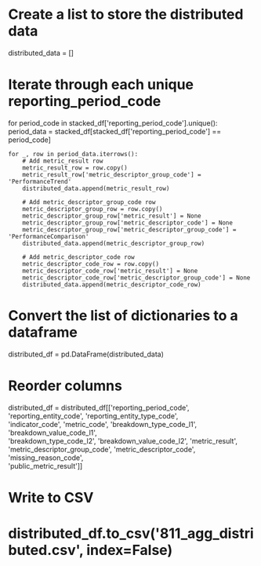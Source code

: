 # Create a list to store the distributed data
distributed_data = []

# Iterate through each unique reporting_period_code
for period_code in stacked_df['reporting_period_code'].unique():
    period_data = stacked_df[stacked_df['reporting_period_code'] == period_code]
    
    for _, row in period_data.iterrows():
        # Add metric_result row
        metric_result_row = row.copy()
        metric_result_row['metric_descriptor_group_code'] = 'PerformanceTrend'
        distributed_data.append(metric_result_row)
        
        # Add metric_descriptor_group_code row
        metric_descriptor_group_row = row.copy()
        metric_descriptor_group_row['metric_result'] = None
        metric_descriptor_group_row['metric_descriptor_code'] = None
        metric_descriptor_group_row['metric_descriptor_group_code'] = 'PerformanceComparison'
        distributed_data.append(metric_descriptor_group_row)
        
        # Add metric_descriptor_code row
        metric_descriptor_code_row = row.copy()
        metric_descriptor_code_row['metric_result'] = None
        metric_descriptor_code_row['metric_descriptor_group_code'] = None
        distributed_data.append(metric_descriptor_code_row)

# Convert the list of dictionaries to a dataframe
distributed_df = pd.DataFrame(distributed_data)

# Reorder columns
distributed_df = distributed_df[['reporting_period_code', 'reporting_entity_code', 'reporting_entity_type_code', \
                                 'indicator_code', 'metric_code', 'breakdown_type_code_l1', 'breakdown_value_code_l1', \
                                 'breakdown_type_code_l2', 'breakdown_value_code_l2', 'metric_result', \
                                 'metric_descriptor_group_code', 'metric_descriptor_code', 'missing_reason_code', \
                                 'public_metric_result']]

# Write to CSV
# distributed_df.to_csv('811_agg_distributed.csv', index=False)
